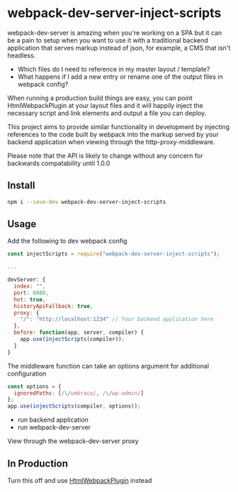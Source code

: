 # webpack-dev-server-inject-scripts

webpack-dev-server is amazing when you're working on a SPA but it can be a pain to setup
when you want to use it with a traditional backend application that serves markup
instead of json, for example, a CMS that isn't headless.

- Which files do I need to reference in my master layout / template?
- What happens if I add a new entry or rename one of the output files in webpack config?

When running a production build things are easy, you can point HtmlWebpackPlugin at your layout
files and it will happily inject the necessary script and link elements and output a file you can deploy.

This project aims to provide similar functionality in development by injecting references to the code built by webpack into the markup served by your backend application when viewing through the http-proxy-middleware.

Please note that the API is likely to change without any concern for backwards compatability
until 1.0.0

## Install

```bash
npm i --save-dev webpack-dev-server-inject-scripts
```

## Usage

Add the following to dev webpack config

```js
const injectScripts = require("webpack-dev-server-inject-scripts");

...

devServer: {
  index: "",
  port: 8080,
  hot: true,
  historyApiFallback: true,
  proxy: {
    "/": "http://localhost:1234" // Your backend application here
  },
  before: function(app, server, compiler) {
    app.use(injectScripts(compiler));
  }
}

```

The middleware function can take an options argument for additional configuration

```js
const options = {
  ignoredPaths: [/\/umbraco/, /\/wp-admin/]
};
app.use(injectScripts(compiler, options));
```

- run backend application
- run webpack-dev-server

View through the webpack-dev-server proxy

## In Production

Turn this off and use [HtmlWebpackPlugin](https://github.com/jantimon/html-webpack-plugin) instead
